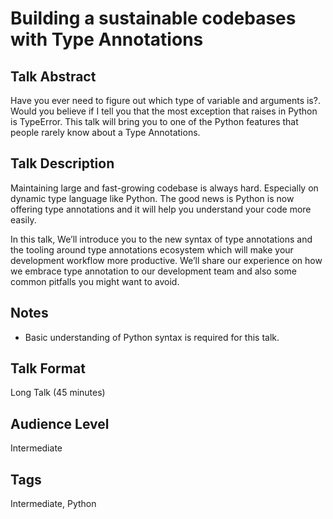 # Building a sustainable codebases with Type Annotations

## Talk Abstract
Have you ever need to figure out which type of variable and arguments is?. Would you believe if I tell you that the most exception that raises in Python is TypeError. This talk will bring you to one of the Python features that people rarely know about a Type Annotations.

## Talk Description
Maintaining large and fast-growing codebase is always hard. Especially on dynamic type language like Python. The good news is Python is now offering type annotations and it will help you understand your code more easily.

In this talk, We’ll introduce you to the new syntax of type annotations and the tooling around type annotations ecosystem which will make your development workflow more productive. We’ll share our experience on how we embrace type annotation to our development team and also some common pitfalls you might want to avoid.

## Notes
* Basic understanding of Python syntax is required for this talk.

## Talk Format
Long Talk (45 minutes)

## Audience Level
Intermediate

## Tags
Intermediate, Python

